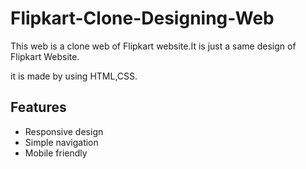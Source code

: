 # Flipkart-Clone-Designing-Web

This web is a clone web of Flipkart website.It is just a same design of Flipkart Website.

it is made by using HTML,CSS.

## Features
- Responsive design
- Simple navigation
- Mobile friendly


